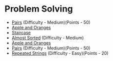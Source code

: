 # Problem Solving

- [Pairs](https://www.hackerrank.com/challenges/pairs/problem) (Difficulty - Medium)(Points - 50)
- [Apple and Oranges](https://www.hackerrank.com/challenges/apple-and-orange/problem)
- [Staircase](https://www.hackerrank.com/challenges/staircase/problem)
- [Almost Sorted](https://www.hackerrank.com/challenges/almost-sorted/problem) (Difficulty - Medium)
- [Apple and Oranges](https://www.hackerrank.com/challenges/apple-and-orange/problem)
- [Pairs](https://www.hackerrank.com/challenges/pairs/problem) (Difficulty - Medium)(Points - 50)
- [Repeated Strings](https://www.hackerrank.com/challenges/repeated-string/problem) (Difficulty - Easy)(Points - 20)
